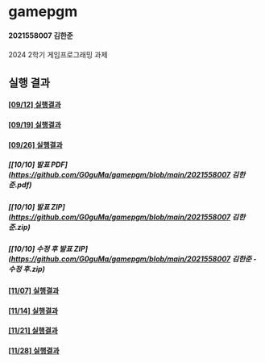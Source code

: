 # gamepgm
#### 2021558007 김한준
2024 2학기 게임프로그래밍 과제



## 실행 결과
#### [[09/12] 실행결과](https://github.com/G0guMa/gamepgm/blob/main/0912/readme.md)
#### [[09/19] 실행결과](https://github.com/G0guMa/gamepgm/blob/main/0919/readme.md)
#### [[09/26] 실행결과](https://github.com/G0guMa/gamepgm/blob/main/0926/readme.md)
##### [[10/10] 발표 PDF](https://github.com/G0guMa/gamepgm/blob/main/2021558007 김한준.pdf)
##### [[10/10] 발표 ZIP](https://github.com/G0guMa/gamepgm/blob/main/2021558007 김한준.zip)
##### [[10/10] 수정 후 발표 ZIP](https://github.com/G0guMa/gamepgm/blob/main/2021558007 김한준 - 수정 후.zip)
#### [[11/07] 실행결과](https://github.com/G0guMa/gamepgm/blob/main/1107/readme.md)
#### [[11/14] 실행결과](https://github.com/G0guMa/gamepgm/blob/main/1114/readme.md)
#### [[11/21] 실행결과](https://github.com/G0guMa/gamepgm/blob/main/1121/readme.md)
#### [[11/28] 실행결과](https://github.com/G0guMa/gamepgm/blob/main/1128/readme.md)
